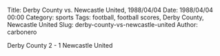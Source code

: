 Title: Derby County vs. Newcastle United, 1988/04/04
Date: 1988/04/04 00:00
Category: sports
Tags: football, football scores, Derby County, Newcastle United
Slug: derby-county-vs-newcastle-united
Author: carbonero


Derby County 2 - 1 Newcastle United
